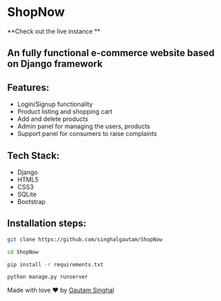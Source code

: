 # ShopNow

**Check out the live instance **

## An fully functional e-commerce website based on Django framework


## Features:
- Login/Signup functionality
- Product listing and shopping cart
- Add and delete products
- Admin panel for managing the users, products
- Support panel for consumers to raise complaints
    
## Tech Stack:
- Django
- HTML5
- CSS3
- SQLite
- Bootstrap


## Installation steps:

```bash 
git clone https://github.com/singhalgautam/ShopNow
```
```bash
cd ShopNow
```
```bash
pip install -r requirements.txt
```
```bash
python manage.py runserver
```
Made with love ❤️ by [Gautam Singhal](https://github.com/singhalgautam)
